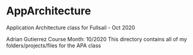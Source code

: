 # AppArchitecture
Application Architecture class for Fullsail - Oct 2020


Adrian Gutierrez
Course Month: 10/2020
This directory contains all of my folders/projects/files for the APA class

